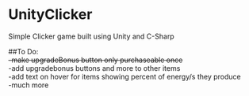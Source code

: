 # UnityClicker
Simple Clicker game built using Unity and C-Sharp 

##To Do:<br />
~~-make upgradeBonus button only purchaseable once<br />~~
 -add upgradebonus buttons and more to other items<br />
 -add text on hover for items showing percent of energy/s they produce<br />
 -much more<br />


